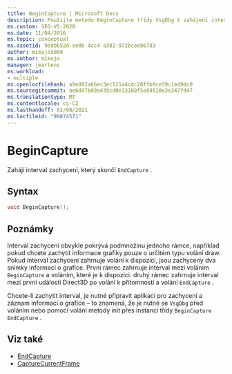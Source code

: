 ```yaml
---
title: BeginCapture | Microsoft Docs
description: Použijte metodu BeginCapture třídy VsgDbg k zahájení intervalu zachycení, který skončí EndCapture.
ms.custom: SEO-VS-2020
ms.date: 11/04/2016
ms.topic: conceptual
ms.assetid: 9edbb52d-ee0b-4cc4-a382-972bcee067d3
author: mikejo5000
ms.author: mikejo
manager: jmartens
ms.workload:
- multiple
ms.openlocfilehash: a9e002a66ec3ec121a4cdc20ffb9ce59c1ed9dc0
ms.sourcegitcommit: ae6d47b09a439cd0e13180f5e89510e3e347fd47
ms.translationtype: MT
ms.contentlocale: cs-CZ
ms.lasthandoff: 02/08/2021
ms.locfileid: "99874571"
---
```

# <a name="begincapture"></a>BeginCapture
Zahájí interval zachycení, který skončí `EndCapture` .

## <a name="syntax"></a>Syntax

```C++
void BeginCapture();
```

## <a name="remarks"></a>Poznámky
 Interval zachycení obvykle pokrývá podmnožinu jednoho rámce, například pokud chcete zachytit informace grafiky pouze o určitém typu volání draw. Pokud interval zachycení zahrnuje volání k dispozici, jsou zachyceny dva snímky informací o grafice. První rámec zahrnuje interval mezi voláním `BeginCapture` a voláním, které je k dispozici. druhý rámec zahrnuje interval mezi první událostí Direct3D po volání k přítomnosti a volání `EndCapture` .

 Chcete-li zachytit interval, je nutné připravit aplikaci pro zachycení a záznam informací o grafice – to znamená, že je [](init.md) nutné se `VsgDbg` před voláním nebo pomocí volání metody init přes instanci třídy `BeginCapture` `EndCapture` .

## <a name="see-also"></a>Viz také
- [EndCapture](endcapture.md)
- [CaptureCurrentFrame](capturecurrentframe.md)